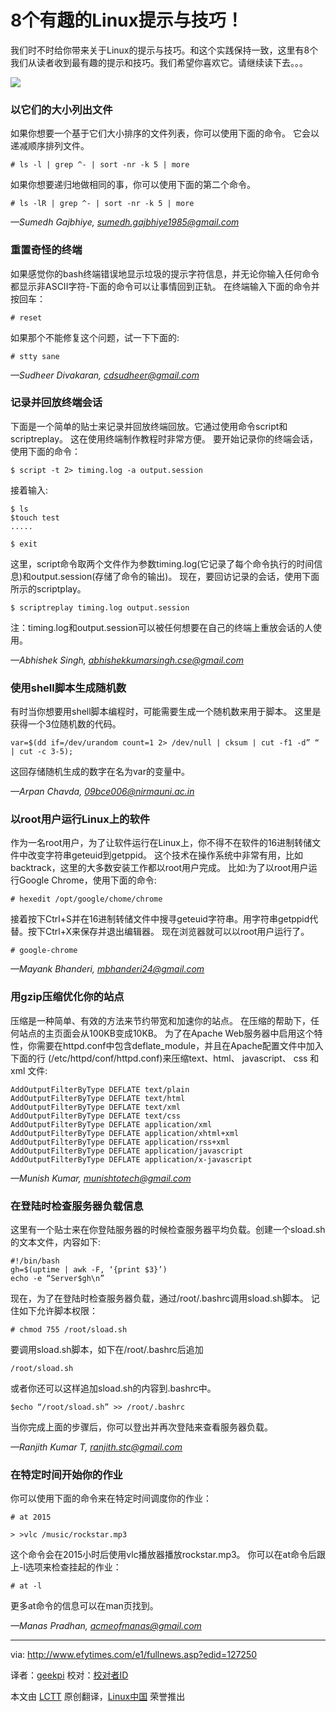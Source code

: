8个有趣的Linux提示与技巧！
================================================================================
我们时不时给你带来关于Linux的提示与技巧。和这个实践保持一致，这里有8个我们从读者收到最有趣的提示和技巧。我们希望你喜欢它。请继续读下去。。。

![](http://www.efytimes.com/admin/useradmin/photo/j4lm23703PM1182014.jpg)

### 以它们的大小列出文件 ###

如果你想要一个基于它们大小排序的文件列表，你可以使用下面的命令。
它会以递减顺序排列文件。

    # ls -l | grep ^- | sort -nr -k 5 | more

如果你想要递归地做相同的事，你可以使用下面的第二个命令。

    # ls -lR | grep ^- | sort -nr -k 5 | more

*—Sumedh Gajbhiye,
sumedh.gajbhiye1985@gmail.com*

### 重置奇怪的终端 ###

如果感觉你的bash终端错误地显示垃圾的提示字符信息，并无论你输入任何命令都显示非ASCII字符-下面的命令可以让事情回到正轨。
在终端输入下面的命令并按回车：

    # reset

如果那个不能修复这个问题，试一下下面的:

    # stty sane

*—Sudheer Divakaran,
cdsudheer@gmail.com*

### 记录并回放终端会话 ###

下面是一个简单的贴士来记录并回放终端回放。它通过使用命令script和scriptreplay。
这在使用终端制作教程时非常方便。
要开始记录你的终端会话，使用下面的命令：

    $ script -t 2> timing.log -a output.session

接着输入:

    $ ls
    $touch test
    .....

    $ exit

这里，script命令取两个文件作为参数timing.log(它记录了每个命令执行的时间信息)和output.session(存储了命令的输出)。
现在，要回访记录的会话，使用下面所示的scriptplay。

    $ scriptreplay timing.log output.session

注：timing.log和output.session可以被任何想要在自己的终端上重放会话的人使用。

*—Abhishek Singh,
abhishekkumarsingh.cse@gmail.com*

### 使用shell脚本生成随机数 ###

有时当你想要用shell脚本编程时，可能需要生成一个随机数来用于脚本。
这里是获得一个3位随机数的代码。

    var=$(dd if=/dev/urandom count=1 2> /dev/null | cksum | cut -f1 -d” “ | cut -c 3-5);

这回存储随机生成的数字在名为var的变量中。

*—Arpan Chavda,
09bce006@nirmauni.ac.in*

### 以root用户运行Linux上的软件 ###

作为一名root用户，为了让软件运行在Linux上，你不得不在软件的16进制转储文件中改变字符串geteuid到getppid。
这个技术在操作系统中非常有用，比如backtrack，这里的大多数安装工作都以root用户完成。
比如:为了以root用户运行Google Chrome，使用下面的命令:

    # hexedit /opt/google/chome/chrome

接着按下Ctrl+S并在16进制转储文件中搜寻geteuid字符串。用字符串getppid代替。按下Ctrl+X来保存并退出编辑器。
现在浏览器就可以以root用户运行了。

    # google-chrome

*—Mayank Bhanderi,
mbhanderi24@gmail.com*

### 用gzip压缩优化你的站点 ###

压缩是一种简单、有效的方法来节约带宽和加速你的站点。
在压缩的帮助下，任何站点的主页面会从100KB变成10KB。
为了在Apache Web服务器中启用这个特性，你需要在httpd.conf中包含deflate_module，并且在Apache配置文件中加入下面的行 (/etc/httpd/conf/httpd.conf)来压缩text、html、 javascript、 css 和 xml 文件:

    AddOutputFilterByType DEFLATE text/plain
    AddOutputFilterByType DEFLATE text/html
    AddOutputFilterByType DEFLATE text/xml
    AddOutputFilterByType DEFLATE text/css
    AddOutputFilterByType DEFLATE application/xml
    AddOutputFilterByType DEFLATE application/xhtml+xml
    AddOutputFilterByType DEFLATE application/rss+xml
    AddOutputFilterByType DEFLATE application/javascript
    AddOutputFilterByType DEFLATE application/x-javascript

*—Munish Kumar,
munishtotech@gmail.com*

### 在登陆时检查服务器负载信息 ###

这里有一个贴士来在你登陆服务器的时候检查服务器平均负载。创建一个sload.sh的文本文件，内容如下:

    #!/bin/bash
    gh=$(uptime | awk -F, ‘{print $3}’)
    echo -e “Server$gh\n”

现在，为了在登陆时检查服务器负载，通过/root/.bashrc调用sload.sh脚本。
记住如下允许脚本权限：

    # chmod 755 /root/sload.sh

要调用sload.sh脚本，如下在/root/.bashrc后追加

    /root/sload.sh

或者你还可以这样追加sload.sh的内容到.bashrc中。

    $echo “/root/sload.sh” >> /root/.bashrc

当你完成上面的步骤后，你可以登出并再次登陆来查看服务器负载。

*—Ranjith Kumar T,
ranjith.stc@gmail.com*

### 在特定时间开始你的作业 ###

你可以使用下面的命令来在特定时间调度你的作业：

    # at 2015

    > >vlc /music/rockstar.mp3
这个命令会在2015小时后使用vlc播放器播放rockstar.mp3。
你可以在at命令后跟上-l选项来检查挂起的作业：

    # at -l

更多at命令的信息可以在man页找到。

*—Manas Pradhan,
acmeofmanas@gmail.com*

--------------------------------------------------------------------------------

via: http://www.efytimes.com/e1/fullnews.asp?edid=127250

译者：[geekpi](https://github.com/geekpi) 校对：[校对者ID](https://github.com/校对者ID)

本文由 [LCTT](https://github.com/LCTT/TranslateProject) 原创翻译，[Linux中国](http://linux.cn/) 荣誉推出